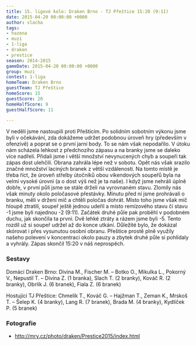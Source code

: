 ```yaml
---
title: 15. ligové kolo: Draken Brno - TJ Přeštice 15:20 (9:11)
date: 2015-04-20 00:00:00 +0000
author: slacha
tags:
- hazena
- muzi
- 1-liga
- draken
- prestice
season: 2014-2015
gameDate: 2015-04-20 00:00:00 +0000
group: muzi
contest: 1-liga
homeTeam: Draken Brno
guestTeam: TJ Přeštice
homeScore: 15
guestScore: 20
homeHalfScore: 9
guestHalfScore: 11

---
```

V neděli jsme nastoupili proti Přešticím. Po solidním sobotním výkonu jsme byli v očekávání, zda dokážeme udržet podobnou úroveň hry (především v ofenzivě) a poprat se o první jarní body. To se nám však nepodařilo. V útoku nám scházela lehkost z předchozího zápasu a na branky jsme se daleko více nadřeli. Přidali jsme i větší množství nevynucených chyb a soupeři tak zápas dost ulehčili. Obrana zahrála lépe než v sobotu. Opět nás však srazilo značné množství laciných branek z větší vzdálenosti. Na tomto místě je třeba říct, že úroveň střelby útočníků obou víkendových soupeřů byla na velmi vysoké úrovni (a o dost výš než je ta naše). I když jsme nehráli úplně dobře, v první půli jsme se stále drželi na vyrovnaném stavu. Zlomily nás však minuty okolo poločasové přestávky. Minutu před ní jsme prohrávali o branku, měli v držení míč a chtěli poločas dohrát. Místo toho jsme však míč hloupě ztratili, soupeř ještě jednou udeřil a místo remízového stavu či stavu -1 jsme byli najednou -2 (9:11). Začátek druhé půle pak proběhl v podobném duchu, jak skončila ta první. Dvě lehké ztráty a rázem jsme byli -5. Tento rozdíl už si soupeř udržel až do konce utkání. Důležité bylo, že dokázal skórovat i přes vysunutou osobní obranu. Přeštice prostě plně využily našeho polevení v koncentraci okolo pauzy a zbytek druhé půle si pohlídaly a vyhrály. Zápas skončil 15:20 v náš neprospěch.

### Sestavy

Domácí Draken Brno: Divina M., Fischer M. – Botko O., Mikulka L., Pokorný V., Nepustil T. – Divina Z. (1 branka), Slach T. (2 branky), Kováč R. (2 branky), Obrlík J. (6 branek), Fiala Z. (6 branek)

Hostující TJ Přeštice: Chmelík T., Kováč G. – Hajžman T., Zeman K., Mrskoš T. – Šelep K. (4 branky), Lang R. (7 branek), Brada M. (4 branky), Kydlíček P. (5 branek)

### Fotografie

* http://mry.cz/photo/draken/Prestice2015/index.html